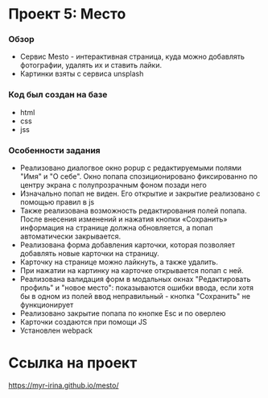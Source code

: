 # Проект 5: Место

### Обзор
* Cервис Mesto - интерактивная страница, куда можно добавлять фотографии, удалять их и ставить лайки.
* Картинки взяты с сервиса unsplash

### Код был создан на базе
* html
* css
* jss

### Особенности задания
* Реализовано диалогвое окно popup c редактируемыми полями "Имя" и "О себе". Окно попапа спозиционировано фиксированно по центру экрана с полупрозрачным фоном позади него
* Изначально попап не виден. Его открытие и закрытие реализовано с помощью правил в js 
* Также реализована возможность редактирования полей попапа. После внесения изменений и нажатия кнопки «Сохранить» информация на странице должна обновляется, а попап автоматически закрывается.
* Реализована форма добавления карточки, которая позволяет добавлять новые карточки на страницу.
* Карточку на странице можно лайкнуть, а также удалить.
* При нажатии на картинку на карточке открывается попап с ней.
* Реализована валидация форм в модальных окнах "Редактировать профиль" и "новое место": показываются ошибки ввода, если хотя бы в одном из полей ввод неправильный - кнопка "Сохранить" не функционирует
* Реализовано закрытие попапа по кнопке Esc и по оверлею
* Карточки создаются при помощи JS
* Установлен webpack



# Ссылка на проект

 https://myr-irina.github.io/mesto/

 



